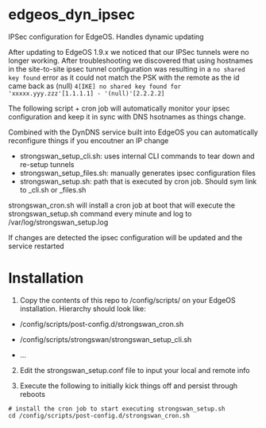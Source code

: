 # edgeos_dyn_ipsec
IPSec configuration for EdgeOS.  Handles dynamic updating

After updating to EdgeOS 1.9.x we noticed that our IPSec tunnels were no longer working.  After
troubleshooting we discovered that using hostnames in the site-to-site ipsec tunnel configuration
was resulting in a `no shared key found` error as it could not match the PSK with the remote as the id came back as (null)
`4[IKE] no shared key found for 'xxxxx.yyy.zzz'[1.1.1.1] - '(null)'[2.2.2.2]`

The following script + cron job will automatically monitor your ipsec configuration and keep it in sync
with DNS hsotnames as things change.

Combined with the DynDNS service built into EdgeOS you can automatically reconfigure things if you encoutner an IP change

- strongswan_setup_cli.sh: uses internal CLI commands to tear down and re-setup tunnels
- strongswan_setup_files.sh: manually generates ipsec configuration files
- strongswan_setup.sh: path that is executed by cron job.  Should sym link to _cli.sh or _files.sh

strongswan_cron.sh will install a cron job at boot that will execute the strongswan_setup.sh
command every minute and log to /var/log/strongswan_setup.log

If changes are detected the ipsec configuration will be updated and the service restarted

# Installation
1. Copy the contents of this repo to /config/scripts/ on your EdgeOS installation.  Hierarchy should look like:
  * /config/scripts/post-config.d/strongswan_cron.sh
  
  * /config/scripts/strongswan/strongswan_setup_cli.sh
  
  * ...

2. Edit the strongswan_setup.conf file to input your local and remote info

3. Execute the following to initially kick things off and persist through reboots
```
# install the cron job to start executing strongswan_setup.sh
cd /config/scripts/post-config.d/strongswan_cron.sh
```
